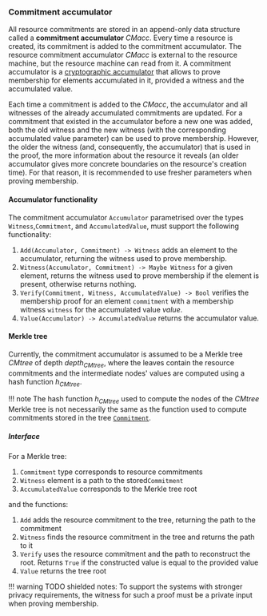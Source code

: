 ### Commitment accumulator

All resource commitments are stored in an append-only data structure called a **commitment accumulator** $CMacc$. Every time a resource is created, its commitment is added to the commitment accumulator. The resource commitment accumulator $CMacc$ is external to the resource machine, but the resource machine can read from it. A commitment accumulator is a [cryptographic accumulator](https://arxiv.org/abs/2103.04330) that allows to prove membership for elements accumulated in it, provided a witness and the accumulated value.

Each time a commitment is added to the $CMacc$, the accumulator and all witnesses of the already accumulated commitments are updated.
For a commitment that existed in the accumulator before a new one was added, both the old witness and the new witness (with the corresponding accumulated value parameter) can be used to prove membership. However, the older the witness (and, consequently, the accumulator) that is used in the proof, the more information about the resource it reveals (an older accumulator gives more concrete boundaries on the resource's creation time). For that reason, it is recommended to use fresher parameters when proving membership.

#### Accumulator functionality

The commitment accumulator `Accumulator` parametrised over the types `Witness`,`Commitment`, and `AccumulatedValue`, must support the following functionality:

1. `Add(Accumulator, Commitment) -> Witness` adds an element to the accumulator, returning the witness used to prove membership.
2. `Witness(Accumulator, Commitment) -> Maybe Witness` for a given element, returns the witness used to prove membership if the element is present, otherwise returns nothing.
3. `Verify(Commitment, Witness, AccumulatedValue) -> Bool` verifies the membership proof for an element `commitment` with a membership witness `witness` for the accumulated value $value$.
4. `Value(Accumulator) -> AccumulatedValue` returns the accumulator value.

#### Merkle tree
Currently, the commitment accumulator is assumed to be a Merkle tree $CMtree$ of depth $depth_{CMtree}$, where the leaves contain the resource commitments and the intermediate nodes' values are computed using a hash function $h_{CMtree}$.

!!! note
    The hash function $h_{CMtree}$ used to compute the nodes of the $CMtree$ Merkle tree is not necessarily the same as the function used to compute commitments stored in the tree [`Commitment`](./fixed_size_type/hash.md).

##### Interface

For a Merkle tree:

1. `Commitment` type corresponds to resource commitments
2. `Witness` element is a path to the stored`Commitment`
3. `AccumulatedValue` corresponds to the Merkle tree root

and the functions:

1. `Add` adds the resource commitment to the tree, returning the path to the commitment
2. `Witness` finds the resource commitment in the tree and returns the path to it
3. `Verify` uses the resource commitment and the path to reconstruct the root. Returns `True` if the constructed value is equal to the provided value
4. `Value` returns the tree root


!!! warning
    TODO shielded notes: To support the systems with stronger privacy requirements, the witness for such a proof must be a private input when proving membership.
